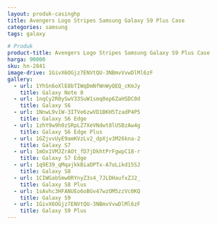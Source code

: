 ```yaml
---
layout: produk-casinghp
title: Avengers Logo Stripes Samsung Galaxy S9 Plus Case
categories: samsung
tags: galaxy

# Produk
product-title: Avengers Logo Stripes Samsung Galaxy S9 Plus Case
harga: 90000
sku: hn-2841
image-drive: 1GivX6OGjz7ENVtQU-3NBmvVvwDlMl6zF
gallery:
  - url: 1YhSn6oXlE8bTIWqDmNfWnWyQEQ_cKmJy
    title: Galaxy Note 8
  - url: 1nqCy2R0ySwV33SuW1smq0op6ZaHSDC0d
    title: Galaxy S6
  - url: 1NnwL9v1W-3ITVe6zwVD1BKH5TzadP4P5
    title: Galaxy S6 Edge
  - url: 1zhY9w9h0zSRpLZ7XeVNdwt8lUSBzAw4g
    title: Galaxy S6 Edge Plus
  - url: 1GZjvvUyE9amKVzLv2_dpXjv3M26kna-2
    title: Galaxy S7
  - url: 1mOx1VMJZrAOt_fD7jDkhtPrFgwpC18-r
    title: Galaxy S7 Edge
  - url: 1q9E39_qMqajkkBiaDPTx-A7oLikd15SJ
    title: Galaxy S8
  - url: 1CIWGabSmw0RYnyZ3s4_7JLDHaufxZJ2_
    title: Galaxy S8 Plus
  - url: 1sAvhc3HFANUEo6oBGv47wzOM5zzVc0KQ
    title: Galaxy S9
  - url: 1GivX6OGjz7ENVtQU-3NBmvVvwDlMl6zF
    title: Galaxy S9 Plus
---
```

